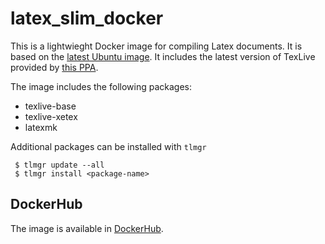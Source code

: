 # latex_slim_docker

This is a lightwieght Docker image for compiling Latex documents. It is based
on the [latest Ubuntu image](https://hub.docker.com/_/ubuntu). It includes the
latest version of TexLive provided by [this PPA](https://launchpad.net/~jonathonf/+archive/ubuntu/texlive).

The image includes the following packages:
- texlive-base
- texlive-xetex
- latexmk

Additional packages can be installed with `tlmgr`
```
 $ tlmgr update --all
 $ tlmgr install <package-name>
```

## DockerHub

The image is available in [DockerHub](https://hub.docker.com/r/dhna/latex_slim).
